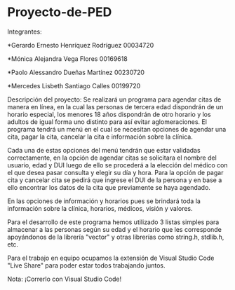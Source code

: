 # Proyecto-de-PED

Integrantes:

*Gerardo Ernesto Henríquez Rodríguez 00034720

*Mónica Alejandra Vega Flores        00169618

*Paolo Alessandro Dueñas Martínez    00230720

*Mercedes Lisbeth Santiago Calles    00199720

Descripción del proyecto:
Se realizará un programa para agendar citas de manera en línea, en la cual las personas de tercera edad dispondrán de un horario
especial, los menores 18 años dispondrán de otro horario y los adultos de igual forma uno distinto para así evitar aglomeraciones. 
El programa tendrá un menú en el cual se necesitan opciones de agendar una cita, pagar la cita, cancelar la cita e información
sobre la clínica.

Cada una de estas opciones del menú tendrán que estar validadas correctamente, en la opción de agendar citas se solicitara el nombre
del usuario, edad y DUI luego de ello se procederá a la elección del médico con el que desea pasar consulta y elegir su día y hora.
Para la opción de pagar cita y cancelar cita se pedirá que ingrese el DUI de la persona y en base a ello encontrar los datos de la 
cita que previamente se haya agendado.

En las opciones de información y horarios pues se brindará toda la información sobre la clínica, horarios, médicos, visión y valores.

Para el desarrollo de este programa hemos utilizado 3 listas simples para almacenar a las personas según su edad y el horario que les 
corresponde apoyándonos de la librería "vector" y otras librerías como string.h, stdlib.h, etc.

Para el trabajo en equipo ocupamos la extensión de Visual Studio Code "Live Share" para poder estar todos trabajando juntos.

Nota: ¡Correrlo con Visual Studio Code!


